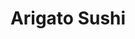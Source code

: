 ---
layout: place
title: Arigato Sushi
permalink: /california/san-luis-obispo/arigato-sushi.html
stateAbbr: CA
stateName: California
cityName: San Luis Obispo
seo:
  type: restaurant
  links: http://www.arigatosushislo.com/
place_id: ChIJb_uspLvx7IARTwaI7_ohIB0
photos:
  - name: >-
      places/ChIJb_uspLvx7IARTwaI7_ohIB0/photos/AeeoHcIA8MLPw1ZCncb7wRwp0f0Q7rHWMX3MLKuQPz1XHFC-X0ZmHYCuozhFvC6Bvj5j72nYyZJP-Tb2DnBn9K3OnTD6VjX9Fc3Y7J3wxlwr2jK3Ml-rGG4KNimYYkjo6JtFh5tD0o-4WCNzhSTMO7m27wqnKGwhNh5by_ASm_N1agB7Uf3a0oN6cwv1SHoeJJEIObeNq6c-97FgHqOSDGBwUfePSX2noLMbwjFd2Tv4Mjkw8jlNiyuMVl_AcOoGv8Q6hAlz8a7tTbS2kgKb2L6WBHLCDc5LPZFjNZYZ1Tr9hqIthwH7S7sWOm5artYEzmQUeb6er48_Z-rIINlC-mqEU1Y12vF6esdCoBWgHrgeQJBA1PXML9letPvsnvfjarMOxe3B1aWOT-mDU2gba_yLhimHvREowzuP_tZXnFqaWdK0Jg
    widthPx: 4800
    heightPx: 3600
    authorAttributions:
      - displayName: KDG
        uri: https://maps.google.com/maps/contrib/103190289307628325127
        photoUri: >-
          https://lh3.googleusercontent.com/a-/ALV-UjUNK7CTDezh6HoTvVPU5rJjj2zdwhGIEpabjsmw3O7fFseZygM=s100-p-k-no-mo
    flagContentUri: >-
      https://www.google.com/local/imagery/report/?cb_client=maps_api_places.places_api&image_key=!1e10!2sCIHM0ogKEICAgIC3-Pm_DQ&hl=en-US
    googleMapsUri: >-
      https://www.google.com/maps/place//data=!3m4!1e2!3m2!1sCIHM0ogKEICAgIC3-Pm_DQ!2e10!4m2!3m1!1s0x80ecf1bba4acfb6f:0x1d2021faef88064f
  - name: >-
      places/ChIJb_uspLvx7IARTwaI7_ohIB0/photos/AeeoHcLrfpcYwzgheyYboYUv7FIBBBraHeluxoiDvLbEKrXBWLLxZUX-OG3FAHfw6ul_Yqw6N3fZkoR_TgyMqgqi90qvuFd2S59hORsacVDEy4EbdyzSmxpofY98Psb2U1W6Zzi0DpGmXyicwGr_RuzjeSDzmhdR79tFYb8LFvVzUMSvLGOc-kx666kcMb683p5wAyWxkbYDT7DG92NXl7_zriTR7g8TYMykXjYZoc5auYfB1SADWVTqVD-M9-CzU-DgRNq1B8o6vL3vWESuXWOqPFhJ2kpHvg40HiKefi6S6oxbaq2frQe0nGGWL-WYxj1kIEvss1iifa2eQ2gDhi-0GSxsGcQE-KurtKAviCiN64pPQJXrr6qpCBIAXui4pXadVHeaXPh1MSGlpZnv3H8Qlp4EI5G_3XKlP3mgIhafNZrE-g
    widthPx: 4032
    heightPx: 3024
    authorAttributions:
      - displayName: Lucas Houston
        uri: https://maps.google.com/maps/contrib/116866910542912603675
        photoUri: >-
          https://lh3.googleusercontent.com/a-/ALV-UjXp9e3xBb1A5W9qH5Cq7j1AxR9KoGP8g8p1T47x4goPEes2ZNRX=s100-p-k-no-mo
    flagContentUri: >-
      https://www.google.com/local/imagery/report/?cb_client=maps_api_places.places_api&image_key=!1e10!2sCIHM0ogKEICAgIDBovzeHA&hl=en-US
    googleMapsUri: >-
      https://www.google.com/maps/place//data=!3m4!1e2!3m2!1sCIHM0ogKEICAgIDBovzeHA!2e10!4m2!3m1!1s0x80ecf1bba4acfb6f:0x1d2021faef88064f
  - name: >-
      places/ChIJb_uspLvx7IARTwaI7_ohIB0/photos/AeeoHcKOXr8FCRkiZEb23wnPfAkBXeKqzzInECVFTKxc5w1sEqRuqNmJYh86zzexf1Ld2k6mPsZV01g_JOwo_tRmXNlg_uM-NSAimsj2iTip3-SKbDj4oZlPGH3hsfglYaGqhedxrER9zv9STS--HLxWFVuXIo60QTZ37J6mM-gwMTDTI_mbRmnwGa5VerhU_mUKGjfIigqlOI87FG6QnZeo_uG1Zncb6vEISh_CKXweHkSSlbIKfKfN3J7VRtbRZvEOuWWubNY7OxfPFr8zyVcYsxqaVMYlKBnphgTX5C5Wyss8p2Jjcg3xJepQ0jkNnS0QXtC-HYBcp1XubN-HX7saCHoL88Sw9ii_9G2pY373khUBr6EJldfX2ZM0Ab8mBjZ80hAe8Q13_somFbhnwD7Vx_mqMrfu1gycQLiccT0M6z6WJXto
    widthPx: 4800
    heightPx: 3600
    authorAttributions:
      - displayName: Jenny Curtin
        uri: https://maps.google.com/maps/contrib/111110340812540987828
        photoUri: >-
          https://lh3.googleusercontent.com/a-/ALV-UjUGgo32KWw3wAK0oszIK3QEEgfs9W6Grq07aXlA67_69v1z3rC0=s100-p-k-no-mo
    flagContentUri: >-
      https://www.google.com/local/imagery/report/?cb_client=maps_api_places.places_api&image_key=!1e10!2sCIHM0ogKEICAgIC1jKaS2AE&hl=en-US
    googleMapsUri: >-
      https://www.google.com/maps/place//data=!3m4!1e2!3m2!1sCIHM0ogKEICAgIC1jKaS2AE!2e10!4m2!3m1!1s0x80ecf1bba4acfb6f:0x1d2021faef88064f
  - name: >-
      places/ChIJb_uspLvx7IARTwaI7_ohIB0/photos/AeeoHcKPXa7DaGV6tFyC93gHI3tLcUuZipHEZVLhy4WcYuv5RC5sN8p2fuLlTg4sHnyWVgIoKfEbejVKhY9NZ6qqBPgCyOOSMdLDELqU0vL0GVwFri48ELnkX4ktHB8UxTNDoAnoD_7JpF2pMcpyDBX0Ud2Im2md5ShxZc3ZoGZZuzazNQFXRF5aLC0-JITvTVDvHIwLoaKQnqx8yvcxKp9fvR00Eu_YDK35mjP1_km-7ti2MufP7uk-IGpKqbn6pk7xiGWZbYh76fOfo222LYoPkyeigs9pzVZ6gerMdRJVpTDdGk9qhhOh7brt2ydprvjS_02jxIi2fFdPCVGdYw9KWi7NKx1BIH-a-cqNu96Pv1SN101Ql51-Rr-CCcS20kXNahI5eDDq4J37iBdZLajo53-M5TsXLliPyu9TuWTyj7GjdSo
    widthPx: 3024
    heightPx: 4032
    authorAttributions:
      - displayName: KDG
        uri: https://maps.google.com/maps/contrib/103190289307628325127
        photoUri: >-
          https://lh3.googleusercontent.com/a-/ALV-UjUNK7CTDezh6HoTvVPU5rJjj2zdwhGIEpabjsmw3O7fFseZygM=s100-p-k-no-mo
    flagContentUri: >-
      https://www.google.com/local/imagery/report/?cb_client=maps_api_places.places_api&image_key=!1e10!2sCIHM0ogKEICAgIC3-Pm_lQE&hl=en-US
    googleMapsUri: >-
      https://www.google.com/maps/place//data=!3m4!1e2!3m2!1sCIHM0ogKEICAgIC3-Pm_lQE!2e10!4m2!3m1!1s0x80ecf1bba4acfb6f:0x1d2021faef88064f
  - name: >-
      places/ChIJb_uspLvx7IARTwaI7_ohIB0/photos/AeeoHcJpTWDEQ4kZWVcplvabZbLe7xJavZaPyVp_mr4j3WnPJ-Uj_JveO4w_e9dxM34FkO4Dh4RvCwueIL47vpLXvG9jfJAfYyCJtscYuUxoNZZGNGgjh2dGwhPlWtB2LCVshbgIAuTPFx4_NJPVuhbl7jDwKZzeVcucEdTEZQsYsPm-z1fH2JWXc2EYzKjc20zpRaWTx9jNsfpeH-hybyEy35WV2ladCOdpwu5Mhlhwjtl8aMybG-1j1ZZFoSULTW-amz0tKYa-UASZg0iE_MTEyWMLDOSGyiHLWpX0n6JhXzK-i-sqKltakP7M3DbveMGIQLpoNG11Ur-6CT0NKTO1TIIkkwhiFowlNH_fQjQN6VnKmSJsh2zWY_0od3Wjpp_H2C1NHQf26k_uHXImYN_Kn2wJ9Q5VMVFL6QXG1OHESpVMs38
    widthPx: 3264
    heightPx: 2448
    authorAttributions:
      - displayName: Emily
        uri: https://maps.google.com/maps/contrib/116390295789771842836
        photoUri: >-
          https://lh3.googleusercontent.com/a-/ALV-UjWekcY94z-fdO_WnLXtUTV8iIU2aOnnE9R9QBLduug-9Slsh-s=s100-p-k-no-mo
    flagContentUri: >-
      https://www.google.com/local/imagery/report/?cb_client=maps_api_places.places_api&image_key=!1e10!2sCIHM0ogKEICAgICE3-ix-AE&hl=en-US
    googleMapsUri: >-
      https://www.google.com/maps/place//data=!3m4!1e2!3m2!1sCIHM0ogKEICAgICE3-ix-AE!2e10!4m2!3m1!1s0x80ecf1bba4acfb6f:0x1d2021faef88064f
  - name: >-
      places/ChIJb_uspLvx7IARTwaI7_ohIB0/photos/AeeoHcLkXpkqf_iLj8E0VZN4Diq1VIWfG1NWSXOppXR8i0Ij8bBsyJ8E9eVYyakbw-qKCOYIO2oDd7P-P6pT1oVkYfr8hhFY3bp9YPfS8BlwmgjBCh2lUNJ4Vhi0x8-ib0qrupCMHGd-gDQzG_duAaMyRhU1dgcztNU7GlIsJtvGQ75QuEsBDPrQX4rAj4gIAC61ND85wLGQyBo9hEykraUccfbVFLpF_feIMOeEV4arN1ok8wr9lDE-FMKQ3w8g3tP8U-4WI8p5ftyL-zxioqcHQXwb44t1CctzVrpq-uZwWU-ccw6UUVlI-r-cMvpez8il2qpC9H73I0zDAiP84OFDipBMXbZ1I-MBu7KsYdeR4IxX3F6yfYgN463WDvbDFTmvPu9kgq8-ih9EZskSY-gO7JZ7Xvg9Z3Bg9WcwTErwgnlq6Os
    widthPx: 3024
    heightPx: 4032
    authorAttributions:
      - displayName: Kevin Park
        uri: https://maps.google.com/maps/contrib/112129821353454121817
        photoUri: >-
          https://lh3.googleusercontent.com/a-/ALV-UjWVe_wjOp-vq8v9LYXg4s3EjdACRihgExQ5pPZFDH6kqqQe6Yc=s100-p-k-no-mo
    flagContentUri: >-
      https://www.google.com/local/imagery/report/?cb_client=maps_api_places.places_api&image_key=!1e10!2sCIHM0ogKEICAgICr1uuAtQE&hl=en-US
    googleMapsUri: >-
      https://www.google.com/maps/place//data=!3m4!1e2!3m2!1sCIHM0ogKEICAgICr1uuAtQE!2e10!4m2!3m1!1s0x80ecf1bba4acfb6f:0x1d2021faef88064f
  - name: >-
      places/ChIJb_uspLvx7IARTwaI7_ohIB0/photos/AeeoHcLA1FW0qwYwAv4DNrn5Ac8U5XYgL6nhOvijxqoptVIAzzds66lGik72MtJ2HlT3Ea29Rr87ubDfJRH7OqIg9ZIOeDA0wTOZZ10DbORuCjMedrrx5o20dLkJ3wVBWFX9y4L3vgjfSFvIXjdVeGWk7CL7rxD4yRYEW18lG_Kc0SngpTcibyniKLg1Z7oN4s4e5WDsIZuXVBZUSUWhghYKzvXdNOdTwFPhN1WEJvKLZMu0Kss-TLoKVm02cijiJ-yh3jTyR2uznBNPCRPt0AMn4dcYaT52L52uIPqP6gsEmQcOLFg6-DKL6LrdKEqhaYCKeThCIRNFhofGHd29OSH0LaKH7q8M94sF28WPU9BDMReA9Nns2KIJKHIgdzuVRbELNbUS5J8jFjDnvCk_rg_0IvS48aWsv0pIEUuaKRnj4rWyPU6N
    widthPx: 4800
    heightPx: 3600
    authorAttributions:
      - displayName: KDG
        uri: https://maps.google.com/maps/contrib/103190289307628325127
        photoUri: >-
          https://lh3.googleusercontent.com/a-/ALV-UjUNK7CTDezh6HoTvVPU5rJjj2zdwhGIEpabjsmw3O7fFseZygM=s100-p-k-no-mo
    flagContentUri: >-
      https://www.google.com/local/imagery/report/?cb_client=maps_api_places.places_api&image_key=!1e10!2sCIHM0ogKEICAgIC3-Pm_zQE&hl=en-US
    googleMapsUri: >-
      https://www.google.com/maps/place//data=!3m4!1e2!3m2!1sCIHM0ogKEICAgIC3-Pm_zQE!2e10!4m2!3m1!1s0x80ecf1bba4acfb6f:0x1d2021faef88064f
  - name: >-
      places/ChIJb_uspLvx7IARTwaI7_ohIB0/photos/AeeoHcKczYzmHSXI2n7WBGLLSqeI9ZNpkMpows_La1edq8LP_HlQfOwIB3Gms37ik01_fVjjX8YQiPGI12x_U4ebkZTgVVlYGGvoiUBf4aNFpRrV64W5dpXybGhlykjP1M_C7uLQ2bO7V-ObAOUS_QPkF2A_gnpS6A5R3yaQ2QGjVeQW7dSFuZiTmuLMhYDIRzlHyInexiVr4qu9lvdQMnPNykMspJNzTNnNcN96JwdOlg7AXU66qk4sqounTci-8Zau6s85q2UtrdsKlsHYDPcfV6N1ktVunJUe5Z7beYRY-QJywBf6_qX1i7AYeXJi0yyxFEDXReCokxhCumDgaTmhLRTLO6r3MCEPqiUJUD3j_9-cCXLb76O5JA9Ya_A8CPRh0qcH6sseB9jqTGoLWqkE31K9BYhuQlEVJWWTBsYJemhXWA
    widthPx: 3600
    heightPx: 4800
    authorAttributions:
      - displayName: KDG
        uri: https://maps.google.com/maps/contrib/103190289307628325127
        photoUri: >-
          https://lh3.googleusercontent.com/a-/ALV-UjUNK7CTDezh6HoTvVPU5rJjj2zdwhGIEpabjsmw3O7fFseZygM=s100-p-k-no-mo
    flagContentUri: >-
      https://www.google.com/local/imagery/report/?cb_client=maps_api_places.places_api&image_key=!1e10!2sCIHM0ogKEICAgIC3-Pm_TQ&hl=en-US
    googleMapsUri: >-
      https://www.google.com/maps/place//data=!3m4!1e2!3m2!1sCIHM0ogKEICAgIC3-Pm_TQ!2e10!4m2!3m1!1s0x80ecf1bba4acfb6f:0x1d2021faef88064f
  - name: >-
      places/ChIJb_uspLvx7IARTwaI7_ohIB0/photos/AeeoHcJLB2KGQdgNc-e81T-vdB68ry2t29BKWFXwJyqGR9evgCFQjMUeYXx6URO9ubDwxeUl2g44hFPZmXkVlyg2R2PSC9pmqAQ2edvBcISIvZMgoNiaQ7qy9VtLsWACX9_FyNG1Acv_azNirxBWVbB6csQlHSN6stX9SwvyOxDuptRfLSGsIJ8Sgk__6y_N10Zw7c_QrUl-jt2b9pyfgn0lYCN3mGFOS2hxRObluy76B0axUrrYTtRZS2ZLn8TQm1tIwRCsj0xe9HtqkBs19N-uOByaqXSBzIYB0q2_THZXv5wIPSoKmrKth06j2PeK5_k132uOQFDg1inYNlP8_j9ltQAubOIdV9GinP-rLVc1aBL4HZmDfevTK9FY03oXJEUhUA3M5nlvVkOmR_N4bbzdXCuuJr297qYeOm_PqRrqB2Njhv3K
    widthPx: 3456
    heightPx: 3456
    authorAttributions:
      - displayName: Jessica Cook
        uri: https://maps.google.com/maps/contrib/106324941217641312593
        photoUri: >-
          https://lh3.googleusercontent.com/a-/ALV-UjUnG8bqgABkBJ8z52045lFFPcQHNrNuXFe0xlYEPM8q4w0bP65JYQ=s100-p-k-no-mo
    flagContentUri: >-
      https://www.google.com/local/imagery/report/?cb_client=maps_api_places.places_api&image_key=!1e10!2sCIHM0ogKEICAgIDm2Kz1mwE&hl=en-US
    googleMapsUri: >-
      https://www.google.com/maps/place//data=!3m4!1e2!3m2!1sCIHM0ogKEICAgIDm2Kz1mwE!2e10!4m2!3m1!1s0x80ecf1bba4acfb6f:0x1d2021faef88064f
  - name: >-
      places/ChIJb_uspLvx7IARTwaI7_ohIB0/photos/AeeoHcISV38m9_FqbVIX03VLSGs8X_p6lYjZyOfMjcerIBwN1zQO6JK8m20CjB2uQsTYo4NftP0PaPImuTh3VhU-4mQddh-xRa441JrCKqGJDBovBsD2cHg2LS7gZlrUXWnhn9Xp903GWU4xouV3up4I72BedQe6X8CYkz4-WT40tsrC_F2mMpBFadvlH-EFy9mYaAGQ1UClzI2xzO6i1tEWD6BcO3CRoMjy-y9aPWvr2Oh-w3pnN-yERFrlyy8JJpTNEilkMFn2qLQ1euGRoCSk7cY6ImaboBfu7lcXLVTlnaKASc4wXRPT5JKbmZSv_iIQ2A41Mdt6ipwKTiF8MEd1ab6GwqWQWTb5bp9KhMG3ShYBPAC_dLJR7CJuT8MOrGo2puHcVqHdAVCx6BZjj2UdcBp5MR4o0TUCifzFO-ZMJnbjzJze
    widthPx: 4032
    heightPx: 3024
    authorAttributions:
      - displayName: VT Wang
        uri: https://maps.google.com/maps/contrib/104158005322067587628
        photoUri: >-
          https://lh3.googleusercontent.com/a-/ALV-UjXD6WcGAUwVyW03GRrdfy5EKT80ZWIrIidqDzFYM49udMtdfBkUdg=s100-p-k-no-mo
    flagContentUri: >-
      https://www.google.com/local/imagery/report/?cb_client=maps_api_places.places_api&image_key=!1e10!2sCIHM0ogKEICAgICEjZXf8QE&hl=en-US
    googleMapsUri: >-
      https://www.google.com/maps/place//data=!3m4!1e2!3m2!1sCIHM0ogKEICAgICEjZXf8QE!2e10!4m2!3m1!1s0x80ecf1bba4acfb6f:0x1d2021faef88064f
address: 667 Marsh St, San Luis Obispo, CA 93401, USA
street: 667 Marsh St
city: San Luis Obispo
state: CA
zip: '93401'
country: USA
neighborhood: Downtown
latitude: '35.277431'
longitude: '-120.663758'
accessibility_options:
  wheelchairAccessibleParking: true
  wheelchairAccessibleEntrance: true
  wheelchairAccessibleRestroom: true
  wheelchairAccessibleSeating: true
business_status: OPERATIONAL
name: Arigato Sushi
google_maps_links:
  directionsUri: >-
    https://www.google.com/maps/dir//''/data=!4m7!4m6!1m1!4e2!1m2!1m1!1s0x80ecf1bba4acfb6f:0x1d2021faef88064f!3e0
  placeUri: https://maps.google.com/?cid=2098714787998860879
  writeAReviewUri: >-
    https://www.google.com/maps/place//data=!4m3!3m2!1s0x80ecf1bba4acfb6f:0x1d2021faef88064f!12e1
  reviewsUri: >-
    https://www.google.com/maps/place//data=!4m4!3m3!1s0x80ecf1bba4acfb6f:0x1d2021faef88064f!9m1!1b1
  photosUri: >-
    https://www.google.com/maps/place//data=!4m3!3m2!1s0x80ecf1bba4acfb6f:0x1d2021faef88064f!10e5
primary_type: Sushi Restaurant
opening_hours:
  openNow: false
  periods:
    - open:
        day: 0
        hour: 16
        minute: 30
      close:
        day: 0
        hour: 21
        minute: 30
    - open:
        day: 1
        hour: 16
        minute: 30
      close:
        day: 1
        hour: 21
        minute: 30
    - open:
        day: 3
        hour: 16
        minute: 30
      close:
        day: 3
        hour: 20
        minute: 30
    - open:
        day: 4
        hour: 16
        minute: 30
      close:
        day: 4
        hour: 21
        minute: 30
    - open:
        day: 5
        hour: 11
        minute: 30
      close:
        day: 5
        hour: 14
        minute: 0
    - open:
        day: 5
        hour: 16
        minute: 30
      close:
        day: 5
        hour: 22
        minute: 0
    - open:
        day: 6
        hour: 16
        minute: 30
      close:
        day: 6
        hour: 22
        minute: 0
  weekdayDescriptions:
    - 'Monday: 4:30 – 9:30 PM'
    - 'Tuesday: Closed'
    - 'Wednesday: 4:30 – 8:30 PM'
    - 'Thursday: 4:30 – 9:30 PM'
    - 'Friday: 11:30 AM – 2:00 PM, 4:30 – 10:00 PM'
    - 'Saturday: 4:30 – 10:00 PM'
    - 'Sunday: 4:30 – 9:30 PM'
  nextOpenTime: '2025-05-03T23:30:00Z'
secondary_opening_hours:
  regular:
    weekdayDescriptions: null
    type: null
  current:
    weekdayDescriptions: null
    type: null
phone: (805) 439-4408
price_level: PRICE_LEVEL_MODERATE
price_range: $10 &ndash; $20
rating: '4.4'
rating_count: 221
website: http://www.arigatosushislo.com/
description: >-
  Discover Arigato Sushi in San Luis Obispo, CA$$$Arigato Sushi in San Luis
  Obispo, CA, provides a laid-back vibe perfect for savoring fresh sushi and
  creative fusion options that blend traditional flavors with local twists. This
  spot stands out for its accessible dining experience, featuring easy entry and
  comfortable seating that welcomes everyone looking for quality
  Japanese-inspired cuisine nearby. Patrons can enjoy a variety of dishes like
  expertly prepared tempura and hearty miso soup, all served in a relaxed
  environment that encourages leisurely meals. Whether you're seeking sushi
  restaurants in the area or simply craving something light and flavorful, the
  menu highlights fresh ingredients and thoughtful presentations that make every
  visit memorable. With its convenient location in the heart of downtown, it's
  an ideal choice for those exploring top-rated sushi options close to home.
generative_summary: >-
  Discover Arigato Sushi in San Luis Obispo, CA$$$Arigato Sushi in San Luis
  Obispo, CA, provides a laid-back vibe perfect for savoring fresh sushi and
  creative fusion options that blend traditional flavors with local twists. This
  spot stands out for its accessible dining experience, featuring easy entry and
  comfortable seating that welcomes everyone looking for quality
  Japanese-inspired cuisine nearby. Patrons can enjoy a variety of dishes like
  expertly prepared tempura and hearty miso soup, all served in a relaxed
  environment that encourages leisurely meals. Whether you're seeking sushi
  restaurants in the area or simply craving something light and flavorful, the
  menu highlights fresh ingredients and thoughtful presentations that make every
  visit memorable. With its convenient location in the heart of downtown, it's
  an ideal choice for those exploring top-rated sushi options close to home.
generative_disclosure: Summarized by AI using the Grok-3-Mini model.
reviews: null
review_summary: >-
  What Visitors Are Saying$$$Folks who stop by Arigato Sushi often rave about
  the tasty dishes and friendly service, with many highlighting the fresh
  flavors that keep them coming back for more. Based on the high ratings, it's
  clear that the atmosphere and food quality make it a go-to spot for casual
  dinners or quick bites of Japanese fare. While some mention occasional waits
  during peak times, the overall consensus leans positive, praising the generous
  portions and variety that suit different tastes. If you're on the hunt for
  reliable sushi places nearby, this location seems to deliver solid value
  without breaking the bank, as evidenced by the enthusiastic feedback on its
  approachable prices. All in all, it's a welcoming option that honestly hits
  the mark for anyone eager to try authentic yet approachable eats in a relaxed
  setting.
review_disclosure: Summarized by AI using the Grok-3-Mini model.
parking_options: null
payment_options: null
allow_dogs: null
curbside_pickup: null
delivery: null
dine_in: null
good_for_children: null
good_for_groups: null
good_for_sports: null
live_music: null
menu_for_children: null
outdoor_seating: null
reservable: null
restroom: null
serves_beer: null
serves_breakfast: null
serves_brunch: null
serves_cocktails: null
serves_coffee: null
serves_dinner: null
serves_dessert: null
serves_lunch: null
serves_vegetarian_food: null
serves_wine: null
takeout: null
update_category: enterprise
places_description: null

---